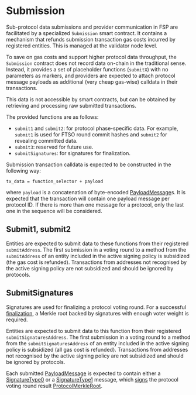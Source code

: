# Submission

Sub-protocol data submissions and provider communication in FSP are facilitated by a specialized `Submission` smart contract.
It contains a mechanism that refunds submission transaction gas costs incurred by registered entities.
This is managed at the validator node level.

To save on gas costs and support higher protocol data throughput, the `Submission` contract does not record data on-chain in the traditional sense.
Instead, it provides a set of placeholder functions (`submitX`) with no parameters as markers, and providers are expected to attach protocol message payloads as additional (very cheap gas-wise) calldata in their transactions.

This data is not accessible by smart contracts, but can be obtained by retrieving and processing raw submitted transactions. 

The provided functions are as follows:
- `submit1` and `submit2`: for protocol phase-specific data. For example, `submit1` is used for FTSO round commit hashes and `submit2` for revealing committed data.
- `submit3`: reserved for future use.
- `submitSignatures`: for signatures for finalization.

Submission transaction calldata is expected to be constructed in the following way:

```tx_data = function_selector + payload```

where `payload` is a concatenation of byte-encoded [PayloadMessage](/src/FSP/Encoding.md#payloadmessage)s.
It is expected that the transaction will contain one payload message per protocol ID. 
If there is more than one message for a protocol, only the last one in the sequence will be considered.

## Submit1, submit2

Entities are expected to submit data to these functions from their registered `submitAddress`.
The first submission in a voting round to a method from the `submitAddress` of an entity included in the active signing policy is subsidized (the gas cost is refunded).
Transactions from addresses not recognised by the active signing policy are not subsidized and should be ignored by protocols.

## SubmitSignatures

Signatures are used for finalizing a protocol voting round. For a successful [finalization](Finalization.md), a Merkle root backed by signatures with enough voter weight is required.

Entities are expected to submit data to this function from their registered `submitSignaturesAddress`.
The first submission in a voting round to a method from the `submitSignaturesAddress` of an entity included in the active signing policy is subsidized (all gas cost is refunded).
Transactions from addresses not recognised by the active signing policy are not subsidized and should be ignored by protocols.

Each submitted [PayloadMessage](/src/FSP/Encoding.md#payloadmessage) is expected to contain either a [SignatureType0](/src/FSP/Encoding.md#signaturetype0) or a [SignatureType1](/src/FSP/Encoding.md#signaturetype1) message, which
[signs](../Utilities/Signing.md) the protocol voting round result  [ProtocolMerkleRoot](/src/FSP/Encoding.md#protocolmerkleroot).